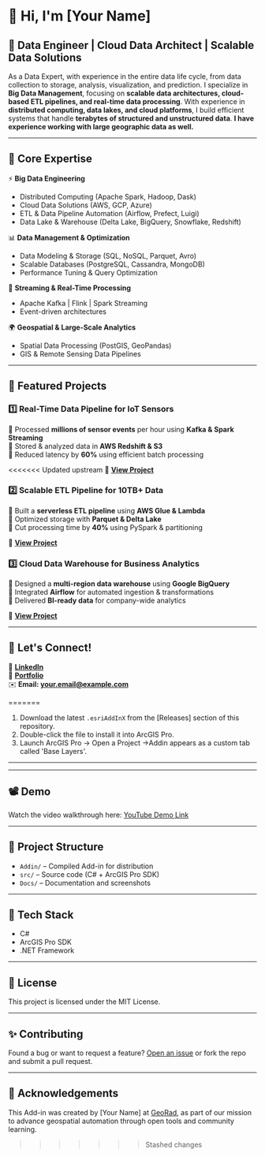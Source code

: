 # 👋 Hi, I'm [Your Name]  
## 🚀 Data Engineer | Cloud Data Architect | Scalable Data Solutions  

As a Data Expert, with experience in the entire data life cycle, from data collection to storage, analysis, visualization, and prediction. I specialize in **Big Data Management**, focusing on **scalable data architectures, cloud-based ETL pipelines, and real-time data processing**. With experience in **distributed computing, data lakes, and cloud platforms**, I build efficient systems that handle **terabytes of structured and unstructured data**.  **I have experience working with large geographic data as well.**

---

## 🔹 **Core Expertise**
⚡ **Big Data Engineering**  
- Distributed Computing (Apache Spark, Hadoop, Dask)  
- Cloud Data Solutions (AWS, GCP, Azure)  
- ETL & Data Pipeline Automation (Airflow, Prefect, Luigi)  
- Data Lake & Warehouse (Delta Lake, BigQuery, Snowflake, Redshift)  

📊 **Data Management & Optimization**  
- Data Modeling & Storage (SQL, NoSQL, Parquet, Avro)  
- Scalable Databases (PostgreSQL, Cassandra, MongoDB)  
- Performance Tuning & Query Optimization  

🚀 **Streaming & Real-Time Processing**  
- Apache Kafka | Flink | Spark Streaming  
- Event-driven architectures  

🌍 **Geospatial & Large-Scale Analytics**  
- Spatial Data Processing (PostGIS, GeoPandas)  
- GIS & Remote Sensing Data Pipelines  

---

## 📂 **Featured Projects**
### **1️⃣ Real-Time Data Pipeline for IoT Sensors**
🔹 Processed **millions of sensor events** per hour using **Kafka & Spark Streaming**  
🔹 Stored & analyzed data in **AWS Redshift & S3**  
🔹 Reduced latency by **60%** using efficient batch processing  

<<<<<<< Updated upstream
🔗 **[View Project](#)**  

### **2️⃣ Scalable ETL Pipeline for 10TB+ Data**
🔹 Built a **serverless ETL pipeline** using **AWS Glue & Lambda**  
🔹 Optimized storage with **Parquet & Delta Lake**  
🔹 Cut processing time by **40%** using PySpark & partitioning  

🔗 **[View Project](#)**  

### **3️⃣ Cloud Data Warehouse for Business Analytics**
🔹 Designed a **multi-region data warehouse** using **Google BigQuery**  
🔹 Integrated **Airflow** for automated ingestion & transformations  
🔹 Delivered **BI-ready data** for company-wide analytics  

🔗 **[View Project](#)**  

---

## 🚀 **Let's Connect!**
💼 **[LinkedIn](https://linkedin.com/in/yourprofile)**  
📁 **[Portfolio](https://yourportfolio.com)**  
✉️ **Email: your.email@example.com**  

<!---
debbyjimmy/debbyjimmy is a ✨ special ✨ repository because its `README.md` (this file) appears on your GitHub profile.
You can click the Preview link to take a look at your changes.
--->
=======
1. Download the latest `.esriAddInX` from the [Releases]  section of this repository.
2. Double-click the file to install it into ArcGIS Pro.
3. Launch ArcGIS Pro → Open a Project →Addin appears as a custom tab called 'Base Layers'.
---

---

## 📽️ Demo

Watch the video walkthrough here: [YouTube Demo Link](https://youtube.com/yourvideo)

---

## 📂 Project Structure

- `Addin/` – Compiled Add-in for distribution
- `src/` – Source code (C# + ArcGIS Pro SDK)
- `Docs/` – Documentation and screenshots

---

## 🧠 Tech Stack

- C#
- ArcGIS Pro SDK
- .NET Framework

---

## 📃 License

This project is licensed under the MIT License.

---

## ✨ Contributing

Found a bug or want to request a feature? [Open an issue](https://github.com/GeoRad-Inc/BaseLayerLoader/issues) or fork the repo and submit a pull request.

---

## 🙌 Acknowledgements

This Add-in was created by [Your Name] at [GeoRad](https://yourwebsite.com), as part of our mission to advance geospatial automation through open tools and community learning.
>>>>>>> Stashed changes
